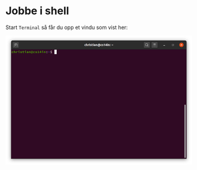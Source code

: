# Jobbe i shell

Start `Terminal` så får du opp et vindu som vist her:

![Terminal](/Dokumenter/images/Terminal.png "Terminal")
